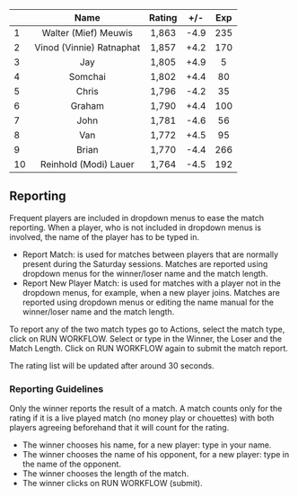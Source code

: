 | |Name|Rating|+/-|Exp|
|-|:--:|:----:|:-:|:-:|
|1|Walter (Mief) Meuwis|1,863|-4.9|235|
|2|Vinod (Vinnie) Ratnaphat|1,857|+4.2|170|
|3|Jay|1,805|+4.9|5|
|4|Somchai|1,802|+4.4|80|
|5|Chris|1,796|-4.2|35|
|6|Graham|1,790|+4.4|100|
|7|John|1,781|-4.6|56|
|8|Van|1,772|+4.5|95|
|9|Brian|1,770|-4.4|266|
|10|Reinhold (Modi) Lauer|1,764|-4.5|192|

 

## Reporting

Frequent players are included in dropdown menus to ease the match reporting.
When a player, who is not included in dropdown menus is involved, the name of the player has to be typed in.

- Report Match:  is used for matches between players that are normally present during the Saturday sessions.
Matches are reported using dropdown menus for the winner/loser name and the match length.
- Report New Player Match:  is used for matches with a player not in the dropdown menus, for example, when a new player joins.
Matches are reported using dropdown menus or editing the name manual for the winner/loser name and the match length.

To report any of the two match types go to Actions, select the match type, click on RUN WORKFLOW.
Select or type in the Winner, the Loser and the Match Length.
Click on RUN WORKFLOW again to submit the match report.

The rating list will be updated after around 30 seconds.

### Reporting Guidelines

Only the winner reports the result of a match.
A match counts only for the rating if it is a live played match (no money play or chouettes)
with both players agreeing beforehand that it will count for the rating.

- The winner chooses his name, for a new player: type in your name.
- The winner chooses the name of his opponent, for a new player: type in the name of the opponent.
- The winner chooses the length of the match.
- The winner clicks on RUN WORKFLOW (submit).
